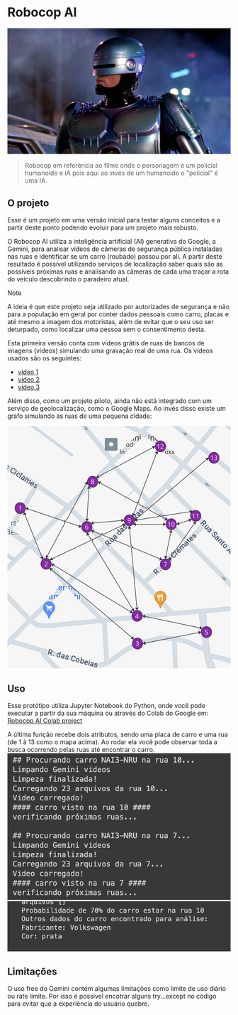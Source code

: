 # Robocop AI
<picture>
 <source media="(prefers-color-scheme: dark)" srcset="robocop.png">
 <source media="(prefers-color-scheme: light)" srcset="robocop.png">
 <img alt="Foto do Robocop" src="robocop.png">
</picture>

> Robocop em referência ao filme onde o personagem é um policial humanoide e IA pois aqui ao invés de um humanoide o "policial" é uma IA.

## O projeto
Esse é um projeto em uma versão inicial para testar alguns conceitos e a partir deste ponto podendo evoluir para um projeto mais robusto.

O Robocop AI utiliza a inteligência artificial (AI) generativa do Google, a Gemini, para analisar vídeos de câmeras de segurança pública instaladas nas ruas e identificar se um carro (roubado) passou por ali. A partir deste resultado é possível utilizando serviços de localização saber quais são as possíveis próximas ruas e analisando as câmeras de cada uma traçar a rota do veículo descobrindo o paradeiro atual.

> [!NOTE]
> A ideia é que este projeto seja utilizado por autorizades de segurança e não para a população em geral por conter dados pessoais como carro, placas e até mesmo a imagem dos motoristas, além de evitar que o seu uso ser deturpado, como localizar uma pessoa sem o consentimento desta.

Esta primeira versão conta com vídeos grátis de ruas de bancos de imagens (vídeos) simulando uma gravação real de uma rua.
Os vídeos usados são os seguintes:
- [vídeo 1](http://www.onsave.com.br/cdn/streets/1/video.mp4)
- [vídeo 2](http://www.onsave.com.br/cdn/streets/4/video.mp4)
- [vídeo 3](http://www.onsave.com.br/cdn/streets/9/video.mp4)

Além disso, como um projeto piloto, ainda não está integrado com um serviço de geolocalização, como o Google Maps. Ao invés disso existe um grafo simulando as ruas de uma pequena cidade:

![Small Village](small_village.png)

## Uso
Esse protótipo utiliza Jupyter Notebook do Python, onde você pode executar a partir da sua máquina ou através do Colab do Google em: 
[Robocop AI Colab project](https://colab.research.google.com/github/flaviochess/robocop_ai/blob/main/robocop.ipynb)

A última função recebe dois atributos, sendo uma placa de carro e uma rua (de 1 à 13 como o mapa acima). Ao rodar ela você pode observar toda a busca ocorrendo pelas ruas até encontrar o carro.
![processamento](robocop_processamento.png)
![resultado](resultado_robocop_ai.png)

## Limitações
O uso free do Gemini contém algumas limitações como limite de uso diário ou rate limite. Por isso é possível encotrar alguns try...except no código para evitar que a experiência do usuário quebre.
